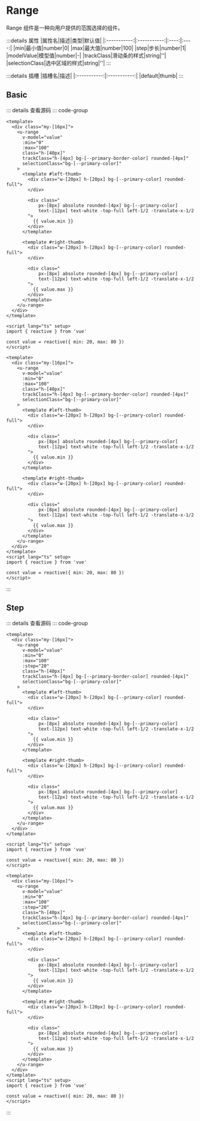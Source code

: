 <!-- import -->
<script setup>
import Basic from '../examples/range/01.basic.vue'
import Step from '../examples/range/02.step.vue'
</script>
<!-- import -->

<!-- title -->
# Range
<!-- title -->

<!-- desc -->
Range 组件是一种向用户提供的范围选择的组件。
<!-- desc -->

<!-- props -->
:::details 属性
|属性名|描述|类型|默认值|
|:-----------:|:-----------:|:----:|:----:|
|min|最小值|number|0|
|max|最大值|number|100|
|step|步长|number|1|
|modelValue|模型值|number|-|
|trackClass|滑动条的样式|string|''|
|selectionClass|选中区域的样式|string|''|
:::
<!-- props -->

<!-- slots -->
:::details 插槽
|插槽名|描述|
|:-----------:|:-----------:|
|default|thumb|
:::
<!-- slots -->

<!-- subtitle -->
## Basic
<!-- subtitle -->

<!-- desc -->
<!-- desc -->

<!-- component -->
<Basic></Basic>
::: details 查看源码
::: code-group
```vue [template]
<template>
  <div class="my-[16px]">
    <u-range 
      v-model="value" 
      :min="0"
      :max="100" 
      class="h-[40px]"
      trackClass="h-[4px] bg-[--primary-border-color] rounded-[4px]"
      selectionClass="bg-[--primary-color]"
    >
      <template #left-thumb>
        <div class="w-[20px] h-[20px] bg-[--primary-color] rounded-full">
        </div>

        <div class="
            px-[8px] absolute rounded-[4px] bg-[--primary-color]
            text-[12px] text-white -top-full left-1/2 -translate-x-1/2
        ">
          {{ value.min }}
        </div>
      </template>

      <template #right-thumb>
        <div class="w-[20px] h-[20px] bg-[--primary-color] rounded-full">
        </div>

        <div class="
            px-[8px] absolute rounded-[4px] bg-[--primary-color]
            text-[12px] text-white -top-full left-1/2 -translate-x-1/2
        ">
          {{ value.max }}
        </div>
      </template>
    </u-range>
  </div>
</template>
```

```vue [script]
<script lang="ts" setup>
import { reactive } from 'vue'

const value = reactive({ min: 20, max: 80 })
</script>
```

```vue [all]
<template>
  <div class="my-[16px]">
    <u-range 
      v-model="value" 
      :min="0"
      :max="100" 
      class="h-[40px]"
      trackClass="h-[4px] bg-[--primary-border-color] rounded-[4px]"
      selectionClass="bg-[--primary-color]"
    >
      <template #left-thumb>
        <div class="w-[20px] h-[20px] bg-[--primary-color] rounded-full">
        </div>

        <div class="
            px-[8px] absolute rounded-[4px] bg-[--primary-color]
            text-[12px] text-white -top-full left-1/2 -translate-x-1/2
        ">
          {{ value.min }}
        </div>
      </template>

      <template #right-thumb>
        <div class="w-[20px] h-[20px] bg-[--primary-color] rounded-full">
        </div>

        <div class="
            px-[8px] absolute rounded-[4px] bg-[--primary-color]
            text-[12px] text-white -top-full left-1/2 -translate-x-1/2
        ">
          {{ value.max }}
        </div>
      </template>
    </u-range>
  </div>
</template>
<script lang="ts" setup>
import { reactive } from 'vue'

const value = reactive({ min: 20, max: 80 })
</script>

```

:::
<!-- component -->

<!-- subtitle -->
## Step
<!-- subtitle -->

<!-- desc -->
<!-- desc -->

<!-- component -->
<Step></Step>
::: details 查看源码
::: code-group
```vue [template]
<template>
  <div class="my-[16px]">
    <u-range 
      v-model="value" 
      :min="0"
      :max="100" 
      :step="20"
      class="h-[40px]"
      trackClass="h-[4px] bg-[--primary-border-color] rounded-[4px]"
      selectionClass="bg-[--primary-color]"
    >
      <template #left-thumb>
        <div class="w-[20px] h-[20px] bg-[--primary-color] rounded-full">
        </div>

        <div class="
            px-[8px] absolute rounded-[4px] bg-[--primary-color]
            text-[12px] text-white -top-full left-1/2 -translate-x-1/2
        ">
          {{ value.min }}
        </div>
      </template>

      <template #right-thumb>
        <div class="w-[20px] h-[20px] bg-[--primary-color] rounded-full">
        </div>

        <div class="
            px-[8px] absolute rounded-[4px] bg-[--primary-color]
            text-[12px] text-white -top-full left-1/2 -translate-x-1/2
        ">
          {{ value.max }}
        </div>
      </template>
    </u-range>
  </div>
</template>
```

```vue [script]
<script lang="ts" setup>
import { reactive } from 'vue'

const value = reactive({ min: 20, max: 80 })
</script>
```

```vue [all]
<template>
  <div class="my-[16px]">
    <u-range 
      v-model="value" 
      :min="0"
      :max="100" 
      :step="20"
      class="h-[40px]"
      trackClass="h-[4px] bg-[--primary-border-color] rounded-[4px]"
      selectionClass="bg-[--primary-color]"
    >
      <template #left-thumb>
        <div class="w-[20px] h-[20px] bg-[--primary-color] rounded-full">
        </div>

        <div class="
            px-[8px] absolute rounded-[4px] bg-[--primary-color]
            text-[12px] text-white -top-full left-1/2 -translate-x-1/2
        ">
          {{ value.min }}
        </div>
      </template>

      <template #right-thumb>
        <div class="w-[20px] h-[20px] bg-[--primary-color] rounded-full">
        </div>

        <div class="
            px-[8px] absolute rounded-[4px] bg-[--primary-color]
            text-[12px] text-white -top-full left-1/2 -translate-x-1/2
        ">
          {{ value.max }}
        </div>
      </template>
    </u-range>
  </div>
</template>
<script lang="ts" setup>
import { reactive } from 'vue'

const value = reactive({ min: 20, max: 80 })
</script>

```

:::
<!-- component -->
